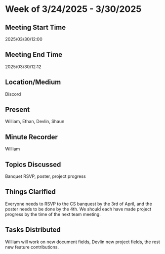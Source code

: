 # Week of 3/24/2025 - 3/30/2025

## Meeting Start Time

2025/03/30/12:00

## Meeting End Time

2025/03/30/12:12

## Location/Medium

Discord

## Present

William, Ethan, Devlin, Shaun

## Minute Recorder

William

## Topics Discussed

Banquet RSVP, poster, project progress

## Things Clarified

Everyone needs to RSVP to the CS banquest by the 3rd of April, and the poster needs to be done by the 4th. We should each have made project progress by the time of the next team meeting.

## Tasks Distributed

William will work on new document fields, Devlin new project fields, the rest new feature contributions.
